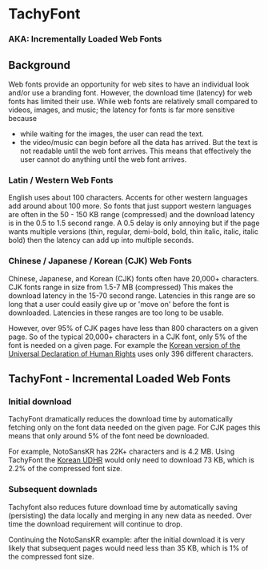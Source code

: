# TachyFont

### AKA: Incrementally Loaded Web Fonts

## Background
Web fonts provide an opportunity for web sites to have an individual look and/or use a branding font.
However, the download time (latency) for web fonts has limited their use. 
While web fonts are relatively small compared to videos, images, and music; the latency for fonts is far more sensitive because
* while waiting for the images, the user can read the text.
* the video/music can begin before all the data has arrived.
But the text is not readable until the web font arrives. This means that effectively the user cannot do anything until the web font arrives.


### Latin / Western Web Fonts
English uses about 100 characters. Accents for other western languages add around about 100 more. 
So fonts that just support western languages are often in the 50 - 150 KB range (compressed) and the download latency is in the 0.5 to 1.5 second range. 
A 0.5 delay is only annoying but if the page wants multiple versions (thin, regular, demi-bold, bold, thin italic, italic, italic bold) then the latency can add up into multiple seconds.


### Chinese / Japanese / Korean (CJK) Web Fonts
Chinese, Japanese, and Korean (CJK) fonts often have 20,000+ characters. CJK fonts range in size from 1.5-7 MB  (compressed) This makes the download latency in the 15-70 second range. Latencies in this range are so long that a user could easily give up or 'move on' before the font is downloaded. Latencies in these ranges are too long to be usable.

However, over 95% of CJK pages have less than 800 characters on a given page. So of the typical 20,000+ characters in a CJK font, only 5% of the font is needed on a given page. For example the [Korean version of the Universal Declaration of Human Rights](http://www.ohchr.org/EN/UDHR/Pages/Language.aspx?LangID=kkn) uses only 396 different characters.

## TachyFont - Incremental Loaded Web Fonts
### Initial download
TachyFont dramatically reduces the download time by automatically fetching only on the font data needed on the given page. For CJK pages this means that only around 5% of the font need be downloaded. 

For example, NotoSansKR has 22K+ characters and is 4.2 MB. Using TachyFont the [Korean UDHR](http://www.ohchr.org/EN/UDHR/Pages/Language.aspx?LangID=kkn) would only need to download 73 KB, which is 2.2% of the compressed font size.

### Subsequent downlads
Tachyfont also reduces future download time by automatically saving (persisting) the data locally and merging in any new data as needed. Over time the download requirement will continue to drop. 

Continuing the NotoSansKR example: after the initial download it is very likely that subsequent pages would need less than 35 KB, which is 1% of the compressed font size.

